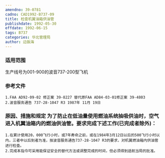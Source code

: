 ```yaml
---
amendno: 39-0781
cadno: CAD1992-B737-09
title: 检查机翼油箱供油管
publishdate: 1992-05-30
effdate: 1992-06-15
tags: B737
categories: 华北管理局
author: 边振海
---
```


### 适用范围 
生产线号为001-900的波音737-200型飞机

<!--more-->
### 参考文件
    1.FAA AD92-09-02 修正案 39-8227 替代原FAA AD84-03-01修正案 39-4803 
    2.波音服务通告 737-28-1047 R3 1987年 11月 19日

### 原因、措施和规定     为了防止在低油量使用燃油系统抽吸供油时，空气进入机翼油箱内的燃油供油管。要求完成下述工作(已完成者除外)： 
    1.在累计使用20，000飞行小时，或7年寿命之前，或在1984年3月12日以后的500飞行小时以内，三者中以后到者为准，按波音服务通告737-28-1047 R3的要求，对机翼燃油箱内供油管进行检查。 
    2.完成本指令可采用能保证安全的替代方法或调整完成的时间，但必须得到适航当局的批准。

